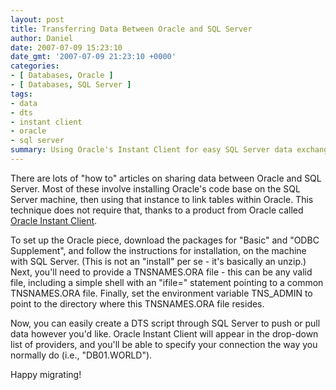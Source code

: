```yaml
---
layout: post
title: Transferring Data Between Oracle and SQL Server
author: Daniel
date: 2007-07-09 15:23:10
date_gmt: '2007-07-09 21:23:10 +0000'
categories:
- [ Databases, Oracle ]
- [ Databases, SQL Server ]
tags:
- data
- dts
- instant client
- oracle
- sql server
summary: Using Oracle's Instant Client for easy SQL Server data exchange
---
```


There are lots of "how to" articles on sharing data between Oracle and SQL Server. Most of these involve installing Oracle's code base on the SQL Server machine, then using that instance to link tables within Oracle. This technique does not require that, thanks to a product from Oracle called [Oracle Instant Client][ic].

To set up the Oracle piece, download the packages for "Basic" and "ODBC Supplement", and follow the instructions for installation, on the machine with SQL Server. (This is not an "install" per se - it's basically an unzip.) Next, you'll need to provide a TNSNAMES.ORA file - this can be any valid file, including a simple shell with an "ifile=" statement pointing to a common TNSNAMES.ORA file. Finally, set the environment variable TNS_ADMIN to point to the directory where this TNSNAMES.ORA file resides.

Now, you can easily create a DTS script through SQL Server to push or pull data however you'd like. Oracle Instant Client will appear in the drop-down list of providers, and you'll be able to specify your connection the way you normally do (i.e., "DB01.WORLD").

Happy migrating!


[ic]: //www.oracle.com/technology/tech/oci/instantclient/index.html "Download Oracle Instant Client"
